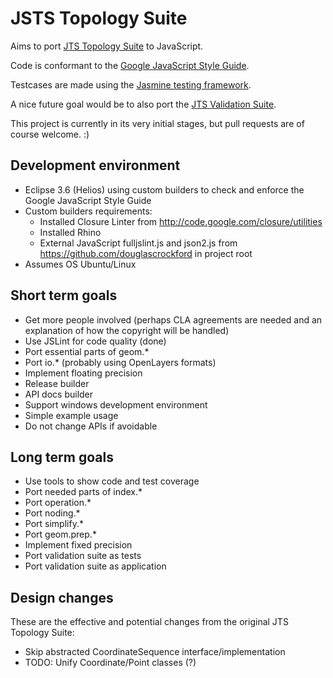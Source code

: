 JSTS Topology Suite
===================

Aims to port [JTS Topology Suite](http://tsusiatsoftware.net/jts/main.html) to JavaScript.

Code is conformant to the [Google JavaScript Style Guide](http://google-styleguide.googlecode.com/svn/trunk/javascriptguide.xml).

Testcases are made using the [Jasmine testing framework](https://github.com/pivotal/jasmine).

A nice future goal would be to also port the [JTS Validation Suite](http://www.vividsolutions.com/jts/tests/index.html).

This project is currently in its very initial stages, but pull requests are of course welcome. :)

Development environment
-----------------------

* Eclipse 3.6 (Helios) using custom builders to check and enforce the Google JavaScript Style Guide
* Custom builders requirements:
  * Installed Closure Linter from http://code.google.com/closure/utilities
  * Installed Rhino 
  * External JavaScript fulljslint.js and json2.js from https://github.com/douglascrockford in project root
* Assumes OS Ubuntu/Linux

Short term goals
----------------

* Get more people involved (perhaps CLA agreements are needed and an explanation of how the copyright will be handled)
* Use JSLint for code quality (done)
* Port essential parts of geom.*
* Port io.* (probably using OpenLayers formats)
* Implement floating precision
* Release builder
* API docs builder
* Support windows development environment
* Simple example usage
* Do not change APIs if avoidable

Long term goals
---------------

* Use tools to show code and test coverage
* Port needed parts of index.*
* Port operation.*
* Port noding.*
* Port simplify.*
* Port geom.prep.*
* Implement fixed precision
* Port validation suite as tests
* Port validation suite as application

Design changes
--------------

These are the effective and potential changes from the original JTS Topology Suite:

* Skip abstracted CoordinateSequence interface/implementation
* TODO: Unify Coordinate/Point classes (?)
